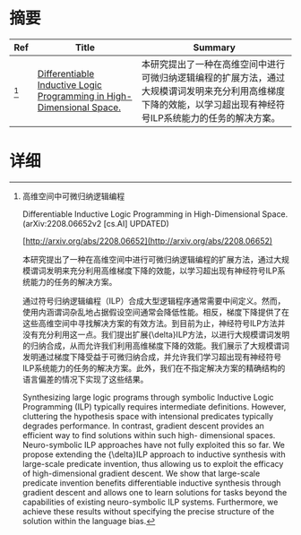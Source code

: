 # 摘要

| Ref | Title | Summary |
| --- | --- | --- |
| [^1] | [Differentiable Inductive Logic Programming in High-Dimensional Space.](http://arxiv.org/abs/2208.06652) | 本研究提出了一种在高维空间中进行可微归纳逻辑编程的扩展方法，通过大规模谓词发明来充分利用高维梯度下降的效能，以学习超出现有神经符号ILP系统能力的任务的解决方案。 |

# 详细

[^1]: 高维空间中可微归纳逻辑编程

    Differentiable Inductive Logic Programming in High-Dimensional Space. (arXiv:2208.06652v2 [cs.AI] UPDATED)

    [http://arxiv.org/abs/2208.06652](http://arxiv.org/abs/2208.06652)

    本研究提出了一种在高维空间中进行可微归纳逻辑编程的扩展方法，通过大规模谓词发明来充分利用高维梯度下降的效能，以学习超出现有神经符号ILP系统能力的任务的解决方案。

    

    通过符号归纳逻辑编程（ILP）合成大型逻辑程序通常需要中间定义。然而，使用内涵谓词杂乱地占据假设空间通常会降低性能。相反，梯度下降提供了在这些高维空间中寻找解决方案的有效方法。到目前为止，神经符号ILP方法并没有充分利用这一点。我们提出扩展{\delta}ILP方法，以进行大规模谓词发明的归纳合成，从而允许我们利用高维梯度下降的效能。我们展示了大规模谓词发明通过梯度下降受益于可微归纳合成，并允许我们学习超出现有神经符号ILP系统能力的任务的解决方案。此外，我们在不指定解决方案的精确结构的语言偏差的情况下实现了这些结果。

    Synthesizing large logic programs through symbolic Inductive Logic Programming (ILP) typically requires intermediate definitions. However, cluttering the hypothesis space with intensional predicates typically degrades performance. In contrast, gradient descent provides an efficient way to find solutions within such high- dimensional spaces. Neuro-symbolic ILP approaches have not fully exploited this so far. We propose extending the {\delta}ILP approach to inductive synthesis with large-scale predicate invention, thus allowing us to exploit the efficacy of high-dimensional gradient descent. We show that large-scale predicate invention benefits differentiable inductive synthesis through gradient descent and allows one to learn solutions for tasks beyond the capabilities of existing neuro-symbolic ILP systems. Furthermore, we achieve these results without specifying the precise structure of the solution within the language bias.
    

